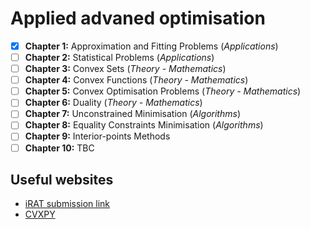 # Applied advaned optimisation

- [x] **Chapter 1:** Approximation and Fitting Problems (*Applications*)
- [ ] **Chapter 2:** Statistical Problems (*Applications*)
- [ ] **Chapter 3:** Convex Sets (*Theory - Mathematics*)
- [ ] **Chapter 4:** Convex Functions (*Theory - Mathematics*)
- [ ] **Chapter 5:** Convex Optimisation Problems (*Theory - Mathematics*)
- [ ] **Chapter 6:** Duality (*Theory - Mathematics*)
- [ ] **Chapter 7:** Unconstrained Minimisation (*Algorithms*)
- [ ] **Chapter 8:** Equality Constraints Minimisation (*Algorithms*)
- [ ] **Chapter 9:** Interior-points Methods
- [ ] **Chapter 10:** TBC
 
## Useful websites

- [iRAT submission link](https://bb.imperial.ac.uk/ultra/courses/_43935_1/cl/outline)
- [CVXPY](https://www.cvxpy.org/)
